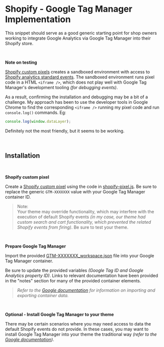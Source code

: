 # Shopify - Google Tag Manager Implementation

This snippet should serve as a good generic starting point for shop owners working to integrate Google Analytics via Google Tag Manager into their Shopify store.

<br />

**Note on testing**

[Shopify custom pixels](https://help.shopify.com/en/manual/promoting-marketing/pixels/custom-pixels/code) creates a sandboxed environment with access to [Shopify analytics standard events](https://shopify.dev/docs/api/web-pixels-api/standard-events). The sandboxed environment runs pixel code in a HTML `<iframe />`, which does not play well with Google Tag Manager's development tooling _(for debugging events)_.

As a result, confirming the installation and debugging may be a bit of a challenge. My approach has been to use the developer tools in Google Chrome to find the corresponding `<iframe />` running my pixel code and run `console.log()` commands. Eg:

```js
console.log(window.dataLayer);
```

Definitely not the most friendly, but it seems to be working. 

<br />

## Installation

<br />

**Shopify custom pixel**

Create a [Shopify custom pixel](https://help.shopify.com/en/manual/promoting-marketing/pixels/custom-pixels/code) using the code in [shopify-pixel.js](./shopify-pixel.js). Be sure to replace the generic `GTM-XXXXXXX` value with your Google Tag Manager container ID. 

> Note:<br />Your theme may override functionality, which may interfere with the execution of default Shopify events _(in my case, our theme had custom search and cart functionality, which prevented the related Shopify events from firing)_. Be sure to test your theme.

<br />

**Prepare Google Tag Manager**

Import the provided [GTM-XXXXXXX_workspace.json](./GTM-XXXXXXX_workspace.json) file into your Google Tag Manager container. 

Be sure to update the provided variables _(Google Tag ID and Google Analytics property ID)_. Links to relevant documentation have been provided in the "notes" section for many of the provided container elements.

> _Refer to the [Google documentation](https://support.google.com/tagmanager/answer/6106997?hl=en) for information on importing and exporting container data._

<br />

**Optional - Install Google Tag Manager to your theme**

There may be certain scenarios where you may need access to data the default Shopify events do not provide. In these cases, you may want to install Google Tag Manager into your theme the traditional way _(refer to the [Google documentation](https://support.google.com/tagmanager/answer/6103696?hl=en))_.

